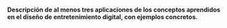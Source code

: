 #### Descripción de al menos tres aplicaciones de los conceptos aprendidos en el diseño de entretenimiento digital, con ejemplos concretos.
